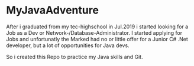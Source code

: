 # MyJavaAdventure

After i graduated from my tec-highschool in Jul.2019 i started looking for a Job as a Dev or Network-/Database-Administrator.
I started applying for Jobs and unfortunatly the Marked had no or little offer for a Junior C# .Net developer, but a lot of opportunities for Java devs.

So i created this Repo to practice my Java skills and Git.

